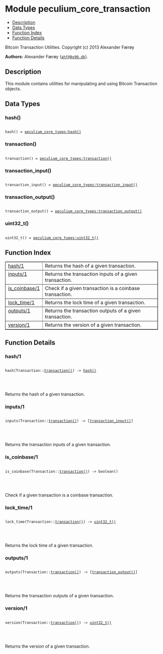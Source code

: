 

# Module peculium_core_transaction #
* [Description](#description)
* [Data Types](#types)
* [Function Index](#index)
* [Function Details](#functions)


Bitcoin Transaction Utilities.
Copyright (c)  2013 Alexander Færøy

__Authors:__ Alexander Færøy ([`ahf@0x90.dk`](mailto:ahf@0x90.dk)).
<a name="description"></a>

## Description ##
   This module contains utilities for manipulating and using Bitcoin
Transaction objects.
<a name="types"></a>

## Data Types ##




### <a name="type-hash">hash()</a> ###



<pre><code>
hash() = <a href="peculium_core_types.md#type-hash">peculium_core_types:hash()</a>
</code></pre>





### <a name="type-transaction">transaction()</a> ###



<pre><code>
transaction() = <a href="peculium_core_types.md#type-transaction">peculium_core_types:transaction()</a>
</code></pre>





### <a name="type-transaction_input">transaction_input()</a> ###



<pre><code>
transaction_input() = <a href="peculium_core_types.md#type-transaction_input">peculium_core_types:transaction_input()</a>
</code></pre>





### <a name="type-transaction_output">transaction_output()</a> ###



<pre><code>
transaction_output() = <a href="peculium_core_types.md#type-transaction_output">peculium_core_types:transaction_output()</a>
</code></pre>





### <a name="type-uint32_t">uint32_t()</a> ###



<pre><code>
uint32_t() = <a href="peculium_core_types.md#type-uint32_t">peculium_core_types:uint32_t()</a>
</code></pre>


<a name="index"></a>

## Function Index ##


<table width="100%" border="1" cellspacing="0" cellpadding="2" summary="function index"><tr><td valign="top"><a href="#hash-1">hash/1</a></td><td>Returns the hash of a given transaction.</td></tr><tr><td valign="top"><a href="#inputs-1">inputs/1</a></td><td>Returns the transaction inputs of a given transaction.</td></tr><tr><td valign="top"><a href="#is_coinbase-1">is_coinbase/1</a></td><td>Check if a given transaction is a coinbase transaction.</td></tr><tr><td valign="top"><a href="#lock_time-1">lock_time/1</a></td><td>Returns the lock time of a given transaction.</td></tr><tr><td valign="top"><a href="#outputs-1">outputs/1</a></td><td>Returns the transaction outputs of a given transaction.</td></tr><tr><td valign="top"><a href="#version-1">version/1</a></td><td>Returns the version of a given transaction.</td></tr></table>


<a name="functions"></a>

## Function Details ##

<a name="hash-1"></a>

### hash/1 ###


<pre><code>
hash(Transaction::<a href="#type-transaction">transaction()</a>) -&gt; <a href="#type-hash">hash()</a>
</code></pre>

<br></br>


Returns the hash of a given transaction.
<a name="inputs-1"></a>

### inputs/1 ###


<pre><code>
inputs(Transaction::<a href="#type-transaction">transaction()</a>) -&gt; [<a href="#type-transaction_input">transaction_input()</a>]
</code></pre>

<br></br>


Returns the transaction inputs of a given transaction.
<a name="is_coinbase-1"></a>

### is_coinbase/1 ###


<pre><code>
is_coinbase(Transaction::<a href="#type-transaction">transaction()</a>) -&gt; boolean()
</code></pre>

<br></br>


Check if a given transaction is a coinbase transaction.
<a name="lock_time-1"></a>

### lock_time/1 ###


<pre><code>
lock_time(Transaction::<a href="#type-transaction">transaction()</a>) -&gt; <a href="#type-uint32_t">uint32_t()</a>
</code></pre>

<br></br>


Returns the lock time of a given transaction.
<a name="outputs-1"></a>

### outputs/1 ###


<pre><code>
outputs(Transaction::<a href="#type-transaction">transaction()</a>) -&gt; [<a href="#type-transaction_output">transaction_output()</a>]
</code></pre>

<br></br>


Returns the transaction outputs of a given transaction.
<a name="version-1"></a>

### version/1 ###


<pre><code>
version(Transaction::<a href="#type-transaction">transaction()</a>) -&gt; <a href="#type-uint32_t">uint32_t()</a>
</code></pre>

<br></br>


Returns the version of a given transaction.
